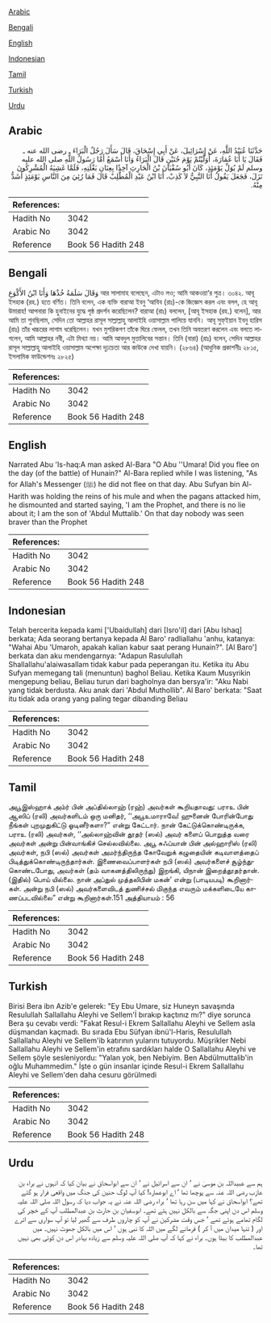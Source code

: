 [Arabic](#arabic)

[Bengali](#bengali)

[English](#english)

[Indonesian](#indonesian)

[Tamil](#tamil)

[Turkish](#turkish)

[Urdu](#urdu)

## Arabic


<div dir="rtl" lang="ar" style={{fontSize:'larger',backgroundColor:'#f8f9fa',padding:20}}>
حَدَّثَنَا عُبَيْدُ اللَّهِ، عَنْ إِسْرَائِيلَ، عَنْ أَبِي إِسْحَاقَ، قَالَ سَأَلَ رَجُلٌ الْبَرَاءَ ـ رضى الله عنه ـ فَقَالَ يَا أَبَا عُمَارَةَ، أَوَلَّيْتُمْ يَوْمَ حُنَيْنٍ قَالَ الْبَرَاءُ وَأَنَا أَسْمَعُ أَمَّا رَسُولُ اللَّهِ صلى الله عليه وسلم لَمْ يُوَلِّ يَوْمَئِذٍ، كَانَ أَبُو سُفْيَانَ بْنُ الْحَارِثِ آخِذًا بِعِنَانِ بَغْلَتِهِ، فَلَمَّا غَشِيَهُ الْمُشْرِكُونَ نَزَلَ، فَجَعَلَ يَقُولُ أَنَا النَّبِيُّ لاَ كَذِبْ، أَنَا ابْنُ عَبْدِ الْمُطَّلِبْ قَالَ فَمَا رُئِيَ مِنَ النَّاسِ يَوْمَئِذٍ أَشَدُّ مِنْهُ‏.‏
</div>
<div style={{backgroundColor:'#f8f9fa',padding:20, marginBottom: 10}}><table> <thead> <tr> <th>References:</th> <th></th> </tr> </thead> <tbody><tr><td>Hadith No</td><td>3042</td></tr><tr><td>Arabic No</td><td>3042</td></tr><tr><td>Reference</td><td>Book 56 Hadith 248</td></tr></tbody></table></div>

## Bengali


<div dir="ltr" lang="bn" style={{fontSize:'larger',backgroundColor:'#f8f9fa',padding:20}}>
وَقَالَ سَلَمَةُ خُذْهَا وَأَنَا ابْنُ الأَكْوَعِ আর সালামাহ বলেছেন, এটাও লও; আমি আকওয়া‘র পুত্র। ৩০৪২. আবূ ইসহাক (রহ.) হতে বর্ণিত। তিনি বলেন, এক ব্যক্তি বারাআ ইবনু ‘আযিব (রাঃ)-কে জিজ্ঞেস করল এবং বলল, হে আবূ উমারাহ! আপনারা কি হুনাইনের যুদ্ধে পৃষ্ঠ প্রদর্শন করেছিলেন? বারাআ (রাঃ) বললেন, [আবূ ইসহাক (রহ.) বলেন], আর আমি তা শুনছিলাম, সেদিন তো আল্লাহর রাসূল সাল্লাল্লাহু আলাইহি ওয়াসাল্লাম পালিয়ে যাননি। আবূ সুফ্ইয়ান ইবনু হারিস (রাঃ) তাঁর খচ্চরের লাগাম ধরেছিলেন। যখন মুশরিকগণ তাঁকে ঘিরে ফেলল, তখন তিনি অবতরণ করলেন এবং বলতে লাগলেন, আমি আল্লাহর নবী, এটা মিথ্যা নয়। আমি আবদুল মুত্তালিবের সন্তান। তিনি (বারা) (রাঃ) বলেন, সেদিন আল্লাহর রাসূল সাল্লাল্লাহু আলাইহি ওয়াসাল্লাম অপেক্ষা দৃঢ়চেতা আর কাউকে দেখা যায়নি। (২৮৬৪) (আধুনিক প্রকাশনীঃ ২৮১৫, ইসলামিক ফাউন্ডেশনঃ ২৮২৫)
</div>
<div style={{backgroundColor:'#f8f9fa',padding:20, marginBottom: 10}}><table> <thead> <tr> <th>References:</th> <th></th> </tr> </thead> <tbody><tr><td>Hadith No</td><td>3042</td></tr><tr><td>Arabic No</td><td>3042</td></tr><tr><td>Reference</td><td>Book 56 Hadith 248</td></tr></tbody></table></div>

## English


<div dir="ltr" lang="en" style={{fontSize:'larger',backgroundColor:'#f8f9fa',padding:20}}>
Narrated Abu 'Is-haq:A man asked Al-Bara "O Abu ''Umara! Did you flee on the day (of the battle) of Hunain?" Al-Bara replied while I was listening, "As for Allah's Messenger (ﷺ) he did not flee on that day. Abu Sufyan bin Al- Harith was holding the reins of his mule and when the pagans attacked him, he dismounted and started saying, 'I am the Prophet, and there is no lie about it; I am the son of 'Abdul Muttalib.' On that day nobody was seen braver than the Prophet
</div>
<div style={{backgroundColor:'#f8f9fa',padding:20, marginBottom: 10}}><table> <thead> <tr> <th>References:</th> <th></th> </tr> </thead> <tbody><tr><td>Hadith No</td><td>3042</td></tr><tr><td>Arabic No</td><td>3042</td></tr><tr><td>Reference</td><td>Book 56 Hadith 248</td></tr></tbody></table></div>

## Indonesian


<div dir="ltr" lang="id" style={{fontSize:'larger',backgroundColor:'#f8f9fa',padding:20}}>
Telah bercerita kepada kami ['Ubaidullah] dari [Isro'il] dari [Abu Ishaq] berkata; Ada seorang bertanya kepada Al Baro' radliallahu 'anhu, katanya: "Wahai Abu 'Umaroh, apakah kalian kabur saat perang Hunain?". [Al Baro'] berkata dan aku mendengarnya: "Adapun Rasulullah Shallallahu'alaiwasallam tidak kabur pada peperangan itu. Ketika itu Abu Sufyan memegang tali (menuntun) baghol Beliau. Ketika Kaum Musyrikin mengepung beliau, Beliau turun dari bagholnya dan bersya'ir: "Aku Nabi yang tidak berdusta. Aku anak dari 'Abdul Muthollib". Al Baro' berkata: "Saat itu tidak ada orang yang paling tegar dibanding Beliau
</div>
<div style={{backgroundColor:'#f8f9fa',padding:20, marginBottom: 10}}><table> <thead> <tr> <th>References:</th> <th></th> </tr> </thead> <tbody><tr><td>Hadith No</td><td>3042</td></tr><tr><td>Arabic No</td><td>3042</td></tr><tr><td>Reference</td><td>Book 56 Hadith 248</td></tr></tbody></table></div>

## Tamil


<div dir="ltr" lang="ta" style={{fontSize:'larger',backgroundColor:'#f8f9fa',padding:20}}>
அபூஇஸ்ஹாக் அம்ர் பின் அப்தில்லாஹ் (ரஹ்) அவர்கள் கூறியதாவது: பராஉ பின் ஆஸிப் (ரலி) அவர்களிடம் ஒரு மனிதர், ‘‘அபூஉமாராவே! ஹுனைன் போரின்போது நீங்கள் புறமுதுகிட்டு ஓடினீர்களா?” என்று கேட்டார். நான் கேட்டுக்கொண்டிருக்க, பராஉ (ரலி) அவர்கள், ‘‘அல்லாஹ்வின் தூதர் (ஸல்) அவர் களைப் பொறுத்த வரை அவர்கள் அன்று பின்வாங்கிச் செல்லவில்லை. அபூ சுஃப்யான் பின் அல்ஹாரிஸ் (ரலி) அவர்கள், நபி (ஸல்) அவர்கள் அமர்ந்திருந்த கோவேறுக் கழுதையின் கடிவாளத்தைப் பிடித்துக்கொண்டிருந்தார்கள். இணைவைப்பாளர்கள் நபி (ஸல்) அவர்களைச் சூழ்ந்துகொண்டபோது, அவர்கள் (தம் வாகனத்திலிருந்து) இறங்கி, யிநான் இறைத்தூதர்தான். (இதில்) பொய் யில்லை. நான் அப்துல் முத்தலிபின் மகன்’ என்று (பாடியபடி) கூறினார்கள். அன்று நபி (ஸல்) அவர்களைவிடத் துணிச்சல் மிகுந்த எவரும் மக்களிடையே காணப்படவில்லை” என்று கூறினார்கள்.151 அத்தியாயம் : 56
</div>
<div style={{backgroundColor:'#f8f9fa',padding:20, marginBottom: 10}}><table> <thead> <tr> <th>References:</th> <th></th> </tr> </thead> <tbody><tr><td>Hadith No</td><td>3042</td></tr><tr><td>Arabic No</td><td>3042</td></tr><tr><td>Reference</td><td>Book 56 Hadith 248</td></tr></tbody></table></div>

## Turkish


<div dir="ltr" lang="tr" style={{fontSize:'larger',backgroundColor:'#f8f9fa',padding:20}}>
Birisi Bera ibn Azib'e gelerek: "Ey Ebu Umare, siz Huneyn savaşında Resulullah Sallallahu Aleyhi ve Sellem'İ bırakıp kaçtınız mı?" diye sorunca Bera şu cevabı verdi: "Fakat Resul-i Ekrem Sallallahu Aleyhi ve Sellem asla düşmandan kaçmadı. Bu sırada Ebu Süfyan ibnü'l-Haris, Resulullah Sallallahu Aleyhi ve Sellem'ib katırının yularını tutuyordu. Müşrikler Nebi Sallallahu Aleyhi ve Sellem'in etrafını sardıkları halde O Sallallahu Aleyhi ve Sellem şöyle sesleniyordu: "Yalan yok, ben Nebiyim. Ben Abdülmuttalib'in oğlu Muhammedim." İşte o gün insanlar içinde ResuI-i Ekrem Sallallahu Aleyhi ve Sellem'den daha cesuru görülmedi
</div>
<div style={{backgroundColor:'#f8f9fa',padding:20, marginBottom: 10}}><table> <thead> <tr> <th>References:</th> <th></th> </tr> </thead> <tbody><tr><td>Hadith No</td><td>3042</td></tr><tr><td>Arabic No</td><td>3042</td></tr><tr><td>Reference</td><td>Book 56 Hadith 248</td></tr></tbody></table></div>

## Urdu


<div dir="rtl" lang="ur" style={{fontSize:'larger',backgroundColor:'#f8f9fa',padding:20}}>
ہم سے عبیداللہ بن موسیٰ نے ‘ ان سے اسرائیل نے ‘ ان سے ابواسحاق نے بیان کیا کہ انہوں نے براء بن عازب رضی اللہ عنہ سے پوچھا تھا ‘ اے ابوعمارہ! کیا آپ لوگ حنین کی جنگ میں واقعی فرار ہو گئے تھے؟ ابواسحاق نے کہا میں سن رہا تھا ‘ براء رضی اللہ عنہ نے یہ جواب دیا کہ رسول اللہ صلی اللہ علیہ وسلم اس دن اپنی جگہ سے بالکل نہیں ہٹے تھے۔ ابوسفیان بن حارث بن عبدالمطلب آپ کے خچر کی لگام تھامے ہوئے تھے ‘ جس وقت مشرکین نے آپ کو چاروں طرف سے گھیر لیا تو آپ سواری سے اترے اور ( تنہا میدان میں آ کر ) فرمانے لگے میں اللہ کا نبی ہوں ‘ اس میں بالکل جھوٹ نہیں۔ میں عبدالمطلب کا بیٹا ہوں۔ براء نے کہا کہ آپ صلی اللہ علیہ وسلم سے زیادہ بہادر اس دن کوئی بھی نہیں تھا۔
</div>
<div style={{backgroundColor:'#f8f9fa',padding:20, marginBottom: 10}}><table> <thead> <tr> <th>References:</th> <th></th> </tr> </thead> <tbody><tr><td>Hadith No</td><td>3042</td></tr><tr><td>Arabic No</td><td>3042</td></tr><tr><td>Reference</td><td>Book 56 Hadith 248</td></tr></tbody></table></div>